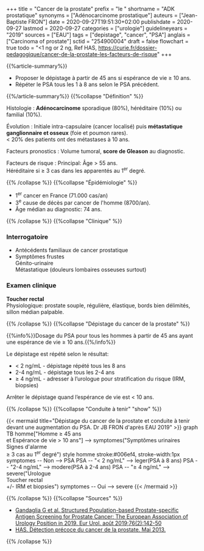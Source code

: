 +++
title = "Cancer de la prostate"
prefix = "le "
shortname = "ADK prostatique"
synonyms = ["Adénocarcinome prostatique"]
auteurs = ["Jean-Baptiste FRON"]
date = 2020-09-27T19:51:30+02:00
publishdate = 2020-09-27
lastmod = 2020-09-27
categories = ["urologie"]
guidelineyears = "2019"
sources = ["EAU"]
tags = ["depistage", "cancer", "PSA"]
anglais = ["Carcinoma of prostate"]
sctid = "254900004"
draft = false
flowchart = true
todo = "<1 ng or 2 ng, Ref HAS, https://curie.fr/dossier-pedagogique/cancer-de-la-prostate-les-facteurs-de-risque"
+++

{{%article-summary%}}

- Proposer le dépistage à partir de 45 ans si espérance de vie ≥ 10 ans.
- Répéter le PSA tous les 1 à 8 ans selon le PSA précédent.

{{%/article-summary%}}
{{%collapse "Définition" %}}

Histologie
: **Adénocarcinome** sporadique (80%), héréditaire (10%) ou familial (10%).

Évolution
: Initiale intra-capsulaire (cancer localisé) puis **métastatique ganglionnaire et osseux** (foie et poumon rares).  
< 20% des patients ont des métastases à 10 ans.

Facteurs pronostics
: Volume tumoral, **score de Gleason** au diagnostic.

Facteurs de risque
: Principal: Âge > 55 ans.  
Héréditaire si ≥ 3 cas dans les apparentés au 1<sup>er</sup> degré.

{{% /collapse %}}
{{%collapse "Épidémiologie" %}}

- 1<sup>er</sup> cancer en France (71.000 cas/an)
- 3<sup>e</sup> cause de décès par cancer de l'homme (8700/an).
- Âge médian au diagnostic: 74 ans.

{{% /collapse %}}
{{%collapse "Clinique" %}}

### Interrogatoire

- Antécédents familiaux de cancer prostatique
- Symptômes frustes  
Génito-urinaire  
Métastatique (douleurs lombaires osseuses surtout)

### Examen clinique

**Toucher rectal**  
Physiologique: prostate souple, régulière, élastique, bords bien délimités, sillon médian palpable.

{{% /collapse %}}
{{%collapse "Dépistage du cancer de la prostate" %}}

{{%info%}}Dosage du PSA pour tous les hommes à partir de 45 ans ayant une espérance de vie ≥ 10 ans.{{%/info%}}

Le dépistage est répété selon le résultat:

- < 2 ng/mL - dépistage répété tous les 8 ans
- 2-4 ng/mL - dépistage tous les 2-4 ans
- ≥ 4 ng/mL - adresser à l’urologue pour stratification du risque (IRM, biopsies)

Arrêter le dépistage quand l’espérance de vie est < 10 ans.

{{% /collapse %}}
{{%collapse "Conduite à tenir" "show" %}}

{{< mermaid title="Dépistage du cancer de la prostate et conduite à tenir devant une augmentation du PSA. Dr JB FRON d'après EAU 2019" >}}
graph TB
  homme["Homme ≥ 45 ans<br>et Espérance de vie > 10 ans"] --> symptomes("Symptômes urinaires<br>Signes d'alarme<br>≥ 3 cas au 1<sup>er</sup> degré")
  style homme stroke:#006ef4, stroke-width:1px
    symptomes -- Non --> PSA
      PSA -- "&lt; 2 ng/mL" --> leger(PSA à 8 ans)
      PSA -- "2-4 ng/mL" --> modere(PSA à 2-4 ans)
      PSA -- "≥ 4 ng/mL" --> severe("Urologue<br>Toucher rectal<br>+/- IRM et biopsies")
    symptomes -- Oui --> severe
{{< /mermaid >}}

{{% /collapse %}}
{{%collapse "Sources" %}}

- [Gandaglia G et al. Structured Population-based Prostate-specific Antigen Screening for Prostate Cancer: The European Association of Urology Position in 2019. Eur Urol. août 2019;76(2):142-50](https://www.europeanurology.com/article/S0302-2838(19)30347-1/fulltext)
- [HAS. Détection précoce du cancer de la prostate. Mai 2013.](https://www.has-sante.fr/upload/docs/application/pdf/2013-07/referentieleps_format2clic_kc_prostate_vfinale.pdf)

{{% /collapse %}}
